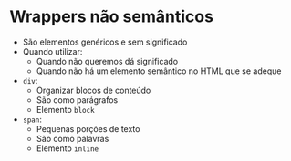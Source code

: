 # Wrappers não semânticos

- São elementos genéricos e sem significado
- Quando utilizar:
  - Quando não queremos dá significado
  - Quando não há um elemento semântico no HTML que se adeque
- `div`:
  - Organizar blocos de conteúdo
  - São como parágrafos
  - Elemento `block`
- `span`:
  - Pequenas porções de texto
  - São como palavras
  - Elemento `inline`